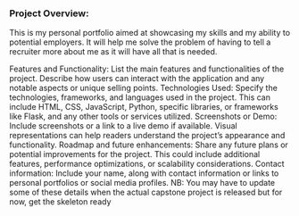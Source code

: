 ### Project Overview:
This is my personal portfolio aimed at showcasing my skills and my ability to potential employers.
It will help me  solve the problem of having to tell a recruiter more about me as it will have all that is needed.

Features and Functionality:
List the main features and functionalities of the project. Describe how users can interact with the application and any notable aspects or unique selling points.
Technologies Used:
Specify the technologies, frameworks, and languages used in the project. This can include HTML, CSS, JavaScript, Python, specific libraries, or frameworks like Flask, and any other tools or services utilized.
Screenshots or Demo:
Include screenshots or a link to a live demo if available. Visual representations can help readers understand the project’s appearance and functionality.
Roadmap and future enhancements:
Share any future plans or potential improvements for the project. This could include additional features, performance optimizations, or scalability considerations.
Contact information:
Include your name, along with contact information or links to personal portfolios or social media profiles.
NB: You may have to update some of these details when the actual capstone project is released but for now, get the skeleton ready